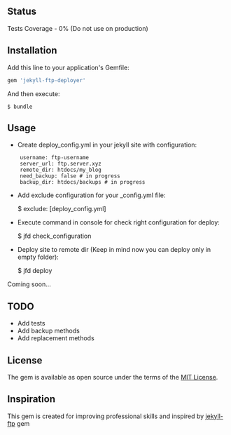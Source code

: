 ## Status

Tests Coverage - 0% (Do not use on production)

## Installation

Add this line to your application's Gemfile:

```ruby
gem 'jekyll-ftp-deployer'
```

And then execute:

    $ bundle


## Usage

* Create deploy_config.yml in your jekyll site with configuration:

```
    username: ftp-username
    server_url: ftp.server.xyz
    remote_dir: htdocs/my_blog
    need_backup: false # in progress
    backup_dir: htdocs/backups # in progress
```

* Add exclude configuration for your _config.yml file:


    $ exclude: [deploy_config.yml]
    
* Execute command in console for check right configuration for deploy:


    $ jfd check_configuration
    
* Deploy site to remote dir (Keep in mind now you can deploy only in empty folder):


    $ jfd deploy

Coming soon...


## TODO

* Add tests
* Add backup methods
* Add replacement methods

## License

The gem is available as open source under the terms of the [MIT License](http://opensource.org/licenses/MIT).

## Inspiration

This gem is created for improving professional skills and inspired by [jekyll-ftp](https://github.com/JesseHerrick/jekyll-ftp) gem

